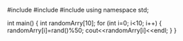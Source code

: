
#include <iostream>
#include <array>
#include <algorithm>
using namespace std;

int main()
{
  int randomArry[10];
  for (int i=0; i<10; i++)
  {
      randomArry[i]=rand()%50;
      cout<<randomArry[i]<<endl;
  }
}
